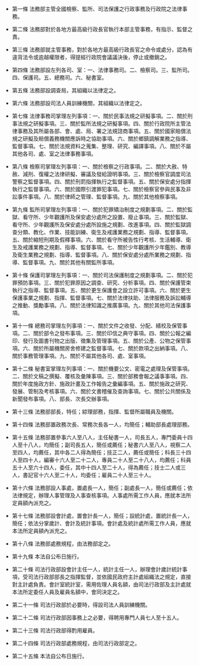 * 第一條 法務部主管全國檢察、監所、司法保護之行政事務及行政院之法律事務。

* 第二條 法務部對於各地方最高級行政長官執行本部主管事務，有指示、監督之責。

* 第三條 法務部就主管事務，對於各地方最高級行政長官之命令或處分，認為有違背法令或逾越權限者，得提經行政院會議議決後，停止或撤銷之。

* 第四條 法務部設左列各司、室：一、法律事務司。二、檢察司。三、監所司。四、保護司。五、總務司。六、秘書室。

* 第五條 法務部設調查局，其組織以法律定之。

* 第六條 法務部設司法人員訓練機關，其組織以法律定之。

* 第七條 法律事務司掌理左列事項：一、關於民事法規之研擬事項。二、關於刑事法規之研擬事項。三、關於監所法規之研擬事項。四、關於行政院所主管法律事務及其所屬各部、會、處、局、署之法規諮商事項。五、關於國家賠償法規之研擬及賠償義務機關應訴時之協助事項。六、關於鄉鎮調解業務之指導、監督事項。七、關於法規資料之蒐集、整理、研究、編譯事項。八、關於不屬其他各司、處、室之法律事務事項。

* 第八條 檢察司掌理左列事項：一、關於檢察之行政事項。二、關於大赦、特赦、減刑、復權之法律研擬、審議及發給證明事項。三、關於檢察官調度司法警察之監督事項。四、關於刑罰指揮執行之監督事項。五、關於保安處分指揮執行之監督事項。六、關於國際引渡罪犯事項。七、關於檢察官參與民事及非訟事件事項。八、關於律師之管理、監督事項。九、關於其他檢察事項。

* 第九條 監所司掌理左列事項：一、關於犯罪矯治制度之規劃事項。二、關於監獄、看守所、少年觀護所及保安處分處所之設置、廢止事項。三、關於監獄、看守所、少年觀護所及保安處分處所設施之規劃、改進事項。四、關於監獄調查分類、教化、作業、技能訓練、衛生及戒護業務之規劃、指導、監督事項。五、關於縮短刑期及假釋事項。六、關於看守所被告性行考核、生活輔導、衛生及戒護業務之規劃、指導、監督事項。七、關於少年觀護所少年鑑別、教導及衛生業務之規劃、指導、監督事項。八、關於保安處分處所業務之規劃、指導、監督事項。九、關於其他有關監所事項。

* 第十條 保護司掌理左列事項：一、關於司法保護制度之規劃事項。二、關於犯罪預防事項。三、關於犯罪原因之調查、研究、分析事項。四、關於保護管束執行之指導、監督事項。五、關於更生保護會之設立許可事項。六、關於更生保護事業之規劃、指揮、監督事項。七、關於法律扶助、法律服務及訴訟輔導之推動、獎勵事項。八、關於法律知識之推廣事項。九、關於其他司法保護事項。

* 第十一條 總務司掌理左列事項：一、關於文件之收發、分配、繕校及保管事項。二、關於部令之發布事項。三、關於印信之典守事項。四、關於公報之編印、發行及圖書刊物之出版、徵集及管理事項。五、關於公產、公物之保管事項。六、關於所屬機關房舍修建之監督事項。七、關於款項之出納事項。八、關於事務管理事項。九、關於不屬其他各司、處、室事項。

* 第十二條 秘書室掌理左列事項：一、關於機要公文、密電之處理及保管事項。二、關於文稿之撰擬、覆核及彙陳事項。三、關於部務會報之議事事項。四、關於年度施政方針、施政計畫及工作報告之彙編事項。五、關於施政之研究、發展、管制及考核事項。六、關於文書稽催及查詢事項。七、關於公共關係及新聞發布事項。八、部長、次長交辦事項。

* 第十三條 法務部部長，特任；綜理部務，指揮、監督所屬職員及機關。

* 第十四條 法務部置政務次長、常務次長各一人，均簡任；輔助部長處理部務。

* 第十五條 法務部置參事六人至八人，主任秘書一人，司長五人，專門委員十四人至十八人，均簡任；副司長五人，簡任或薦任；秘書六人至八人，視察二人至四人，均薦任，其中各二人得為簡任；技正二人，薦任或簡任；科長三十四人至四十人，編審十六人至二十二人，專員二十人至二十八人，均薦任；科員五十人至六十四人，委任，其中十四人至二十人，得為薦任；技士二人或三人，書記官十六人至二十人，均委任；雇員二十人至三十人。

* 第十六條 法務部設人事處，置處長一人，簡任；副處長一人，簡任或薦任；依法律規定，辦理人事管理及人事查核事項。人事處所需工作人員，應就本法所定員額內派充之。

* 第十七條 法務部設會計處，置會計長一人，簡任；設統計處，置統計長一人，簡任；依法分掌歲計、會計及統計事項。會計處及統計處所需工作人員，應就本法所定員額內派充之。

* 第十八條 法務部處務規程，由法務部定之。

* 第十九條 本法自公布日施行。

* 第二十條 司法行政部設會計主任一人，統計主任一人，辦理會計歲計統計事項，受司法行政部部長之指揮監督，並依國民政府主計處組織法之規定，直接對主計處負責。會計室統計室，需用佐理人員名額，由司法行政部及主計處就本法所定委任人員及雇員名額中，會同決定之。

* 第二十一條 司法行政部於必要時，得設司法人員訓練機關。

* 第二十二條 司法行政部因事務上之必要，得聘用專門人員七人至十五人。

* 第二十三條 司法行政部得酌用雇員。

* 第二十四條 司法行政部處務規程，由司法行政部定之。

* 第二十五條 本法自公布日施行。

